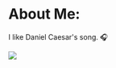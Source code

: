 # About Me:
I like Daniel Caesar's song. 🎧

[![](https://visitcount.itsvg.in/api?id=ShoIsMyName&icon=0&color=0)](https://visitcount.itsvg.in)

<!-- Proudly created with GPRM ( https://gprm.itsvg.in ) -->
